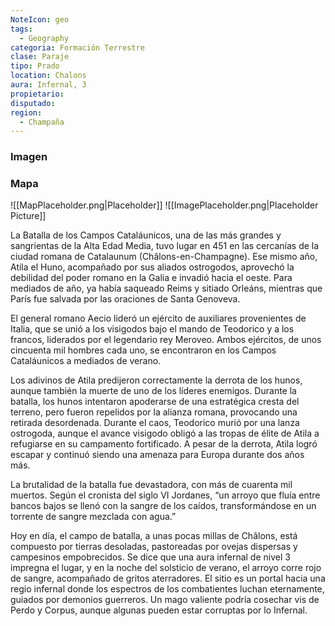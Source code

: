 ```yaml
---
NoteIcon: geo
tags:
  - Geography 
categoria: Formación Terrestre
clase: Paraje  
tipo: Prado  
location: Chalons
aura: Infernal, 3
propietario: 
disputado: 
region: 
  - Champaña 
---
```






### Imagen

### Mapa
![[MapPlaceholder.png|Placeholder]]
![[ImagePlaceholder.png|Placeholder Picture]]

La Batalla de los Campos Cataláunicos, una de las más grandes y sangrientas de la Alta Edad Media, tuvo lugar en 451 en las cercanías de la ciudad romana de Catalaunum (Châlons-en-Champagne). Ese mismo año, Atila el Huno, acompañado por sus aliados ostrogodos, aprovechó la debilidad del poder romano en la Galia e invadió hacia el oeste. Para mediados de año, ya había saqueado Reims y sitiado Orleáns, mientras que París fue salvada por las oraciones de Santa Genoveva.

El general romano Aecio lideró un ejército de auxiliares provenientes de Italia, que se unió a los visigodos bajo el mando de Teodorico y a los francos, liderados por el legendario rey Meroveo. Ambos ejércitos, de unos cincuenta mil hombres cada uno, se encontraron en los Campos Cataláunicos a mediados de verano.

Los adivinos de Atila predijeron correctamente la derrota de los hunos, aunque también la muerte de uno de los líderes enemigos. Durante la batalla, los hunos intentaron apoderarse de una estratégica cresta del terreno, pero fueron repelidos por la alianza romana, provocando una retirada desordenada. Durante el caos, Teodorico murió por una lanza ostrogoda, aunque el avance visigodo obligó a las tropas de élite de Atila a refugiarse en su campamento fortificado. A pesar de la derrota, Atila logró escapar y continuó siendo una amenaza para Europa durante dos años más.

La brutalidad de la batalla fue devastadora, con más de cuarenta mil muertos. Según el cronista del siglo VI Jordanes, “un arroyo que fluía entre bancos bajos se llenó con la sangre de los caídos, transformándose en un torrente de sangre mezclada con agua.”

Hoy en día, el campo de batalla, a unas pocas millas de Châlons, está compuesto por tierras desoladas, pastoreadas por ovejas dispersas y campesinos empobrecidos. Se dice que una aura infernal de nivel 3 impregna el lugar, y en la noche del solsticio de verano, el arroyo corre rojo de sangre, acompañado de gritos aterradores. El sitio es un portal hacia una regio infernal donde los espectros de los combatientes luchan eternamente, guiados por demonios guerreros. Un mago valiente podría cosechar vis de Perdo y Corpus, aunque algunas pueden estar corruptas por lo Infernal.